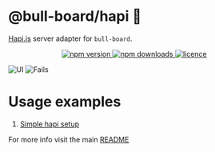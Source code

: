# @bull-board/hapi 🎯

[Hapi.js](https://hapi.dev/) server adapter for `bull-board`.

<p align="center">
  <a href="https://www.npmjs.com/package/@bull-board/hapi">
    <img alt="npm version" src="https://img.shields.io/npm/v/@bull-board/hapi">
  </a>
  <a href="https://www.npmjs.com/package/bull-board">
    <img alt="npm downloads" src="https://img.shields.io/npm/dw/bull-board">
  </a>
  <a href="https://github.com/vcapretz/bull-board/blob/master/LICENSE">
    <img alt="licence" src="https://img.shields.io/github/license/vcapretz/bull-board">
  </a>
<p>

![UI](https://raw.githubusercontent.com/felixmosh/bull-board/master/screenshots/shot.png)
![Fails](https://raw.githubusercontent.com/felixmosh/bull-board/master/screenshots/fails.png)

# Usage examples
1. [Simple hapi setup](https://github.com/felixmosh/bull-board/tree/master/examples/with-hapi)

For more info visit the main [README](https://github.com/felixmosh/bull-board#readme)
